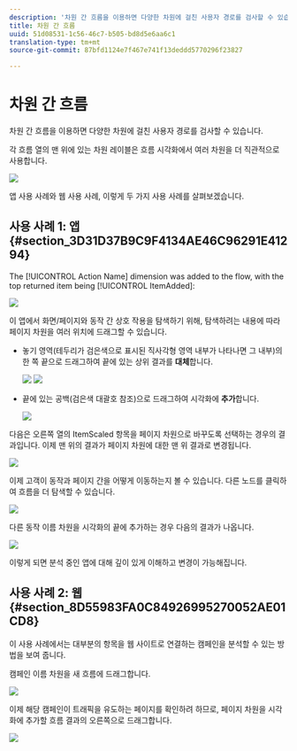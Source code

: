 ```yaml
---
description: '차원 간 흐름을 이용하면 다양한 차원에 걸친 사용자 경로를 검사할 수 있습니다. '
title: 차원 간 흐름
uuid: 51d08531-1c56-46c7-b505-bd8d5e6aa6c1
translation-type: tm+mt
source-git-commit: 87bfd1124e7f467e741f13deddd5770296f23827

---
```



# 차원 간 흐름

차원 간 흐름을 이용하면 다양한 차원에 걸친 사용자 경로를 검사할 수 있습니다. 

각 흐름 열의 맨 위에 있는 차원 레이블은 흐름 시각화에서 여러 차원을 더 직관적으로 사용합니다.

![](assets/flow.png)

앱 사용 사례와 웹 사용 사례, 이렇게 두 가지 사용 사례를 살펴보겠습니다. 

## 사용 사례 1: 앱 {#section_3D31D37B9C9F4134AE46C96291E41294}

The [!UICONTROL Action Name] dimension was added to the flow, with the top returned item being [!UICONTROL ItemAdded]:

![](assets/multi-dimensional-flow.png)

이 앱에서 화면/페이지와 동작 간 상호 작용을 탐색하기 위해, 탐색하려는 내용에 따라 페이지 차원을 여러 위치에 드래그할 수 있습니다. 

* 놓기 영역(테두리가 검은색으로 표시된 직사각형 영역 내부가 나타나면 그 내부)의 한 쪽 끝으로 드래그하여 끝에 있는 상위 결과를 **대체**&#x200B;합니다. 

   ![](assets/multi-dimensional-flow2.png) ![](assets/multi-dimensional-flow3.png)

* 끝에 있는 공백(검은색 대괄호 참조)으로 드래그하여 시각화에 **추가**&#x200B;합니다. 

   ![](assets/multi-dimensional-flow4.png)

다음은 오른쪽 열의 ItemScaled 항목을 페이지 차원으로 바꾸도록 선택하는 경우의 결과입니다. 이제 맨 위의 결과가 페이지 차원에 대한 맨 위 결과로 변경됩니다. 

![](assets/multi-dimensional-flow5.png)

이제 고객이 동작과 페이지 간을 어떻게 이동하는지 볼 수 있습니다. 다른 노드를 클릭하여 흐름을 더 탐색할 수 있습니다. 

![](assets/multi-dimensional-flow6.png)

다른 동작 이름 차원을 시각화의 끝에 추가하는 경우 다음의 결과가 나옵니다. 

![](assets/multi-dimensional-flow7.png)

이렇게 되면 분석 중인 앱에 대해 깊이 있게 이해하고 변경이 가능해집니다.

## 사용 사례 2: 웹 {#section_8D55983FA0C84926995270052AE01CD8}

이 사용 사례에서는 대부분의 항목을 웹 사이트로 연결하는 캠페인을 분석할 수 있는 방법을 보여 줍니다. 

캠페인 이름 차원을 새 흐름에 드래그합니다. 

![](assets/multi-dimensional-flow8.png)

이제 해당 캠페인이 트래픽을 유도하는 페이지를 확인하려 하므로, 페이지 차원을 시각화에 추가할 흐름 결과의 오른쪽으로 드래그합니다. 

![](assets/multi-dimensional-flow9.png)
